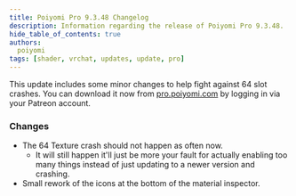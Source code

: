 ```yaml
---
title: Poiyomi Pro 9.3.48 Changelog
description: Information regarding the release of Poiyomi Pro 9.3.48.
hide_table_of_contents: true
authors:
  poiyomi
tags: [shader, vrchat, updates, update, pro]
---
```


This update includes some minor changes to help fight against 64 slot crashes. You can download it now from [pro.poiyomi.com](https://pro.poiyomi.com) by logging in via your Patreon account.

### Changes
- The 64 Texture crash should not happen as often now.
  - It will still happen it'll just be more your fault for actually enabling too many things instead of just updating to a newer version and crashing.
- Small rework of the icons at the bottom of the material inspector.